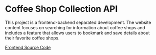 # Coffee Shop Collection API

This project is a frontend-backend separated development.
The website content focuses on searching for information about coffee shops and includes a feature that allows users to bookmark and save details about their favorite coffee shops.

[Frontend Source Code](https://github.com/wendy60113/coffeeShopCollection)
